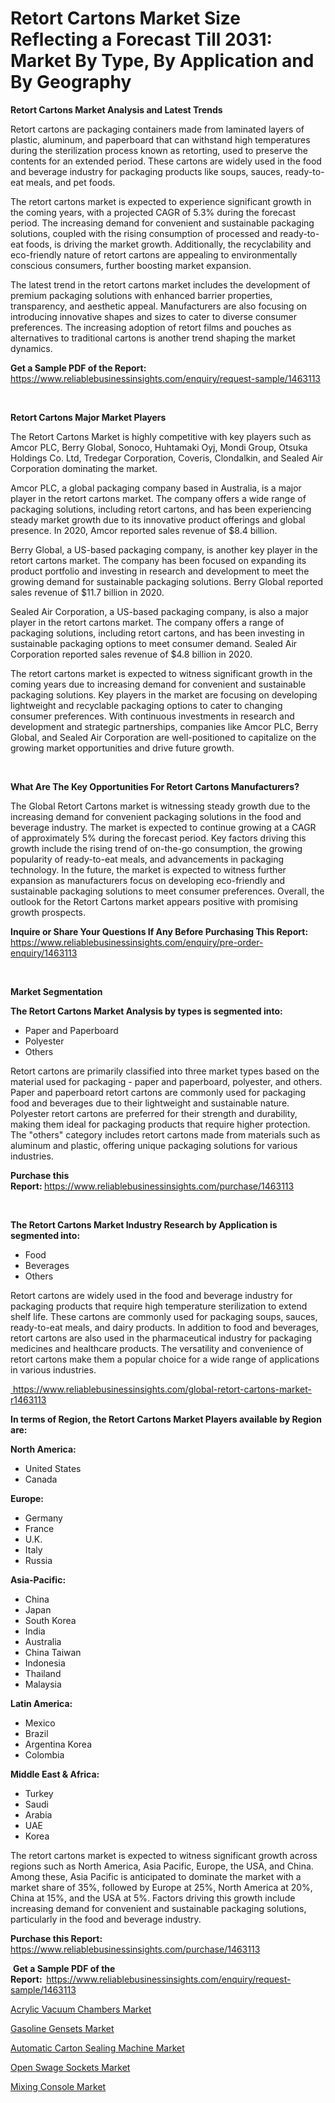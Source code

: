 <p><h1>Retort Cartons Market Size Reflecting a Forecast Till 2031: Market By Type, By Application and By Geography</h1></p><p><strong>Retort Cartons Market Analysis and Latest Trends</strong></p>
<p><p>Retort cartons are packaging containers made from laminated layers of plastic, aluminum, and paperboard that can withstand high temperatures during the sterilization process known as retorting, used to preserve the contents for an extended period. These cartons are widely used in the food and beverage industry for packaging products like soups, sauces, ready-to-eat meals, and pet foods.</p><p>The retort cartons market is expected to experience significant growth in the coming years, with a projected CAGR of 5.3% during the forecast period. The increasing demand for convenient and sustainable packaging solutions, coupled with the rising consumption of processed and ready-to-eat foods, is driving the market growth. Additionally, the recyclability and eco-friendly nature of retort cartons are appealing to environmentally conscious consumers, further boosting market expansion.</p><p>The latest trend in the retort cartons market includes the development of premium packaging solutions with enhanced barrier properties, transparency, and aesthetic appeal. Manufacturers are also focusing on introducing innovative shapes and sizes to cater to diverse consumer preferences. The increasing adoption of retort films and pouches as alternatives to traditional cartons is another trend shaping the market dynamics.</p></p>
<p><strong>Get a Sample PDF of the Report:&nbsp;</strong> <a href="https://www.reliablebusinessinsights.com/enquiry/request-sample/1463113">https://www.reliablebusinessinsights.com/enquiry/request-sample/1463113</a></p>
<p>&nbsp;</p>
<p><strong>Retort Cartons Major Market Players</strong></p>
<p><p>The Retort Cartons Market is highly competitive with key players such as Amcor PLC, Berry Global, Sonoco, Huhtamaki Oyj, Mondi Group, Otsuka Holdings Co. Ltd, Tredegar Corporation, Coveris, Clondalkin, and Sealed Air Corporation dominating the market. </p><p>Amcor PLC, a global packaging company based in Australia, is a major player in the retort cartons market. The company offers a wide range of packaging solutions, including retort cartons, and has been experiencing steady market growth due to its innovative product offerings and global presence. In 2020, Amcor reported sales revenue of $8.4 billion.</p><p>Berry Global, a US-based packaging company, is another key player in the retort cartons market. The company has been focused on expanding its product portfolio and investing in research and development to meet the growing demand for sustainable packaging solutions. Berry Global reported sales revenue of $11.7 billion in 2020.</p><p>Sealed Air Corporation, a US-based packaging company, is also a major player in the retort cartons market. The company offers a range of packaging solutions, including retort cartons, and has been investing in sustainable packaging options to meet consumer demand. Sealed Air Corporation reported sales revenue of $4.8 billion in 2020.</p><p>The retort cartons market is expected to witness significant growth in the coming years due to increasing demand for convenient and sustainable packaging solutions. Key players in the market are focusing on developing lightweight and recyclable packaging options to cater to changing consumer preferences. With continuous investments in research and development and strategic partnerships, companies like Amcor PLC, Berry Global, and Sealed Air Corporation are well-positioned to capitalize on the growing market opportunities and drive future growth.</p></p>
<p>&nbsp;</p>
<p><strong>What Are The Key Opportunities For Retort Cartons Manufacturers?</strong></p>
<p><p>The Global Retort Cartons market is witnessing steady growth due to the increasing demand for convenient packaging solutions in the food and beverage industry. The market is expected to continue growing at a CAGR of approximately 5% during the forecast period. Key factors driving this growth include the rising trend of on-the-go consumption, the growing popularity of ready-to-eat meals, and advancements in packaging technology. In the future, the market is expected to witness further expansion as manufacturers focus on developing eco-friendly and sustainable packaging solutions to meet consumer preferences. Overall, the outlook for the Retort Cartons market appears positive with promising growth prospects.</p></p>
<p><strong>Inquire or Share Your Questions If Any Before Purchasing This Report:</strong> <a href="https://www.reliablebusinessinsights.com/enquiry/pre-order-enquiry/1463113">https://www.reliablebusinessinsights.com/enquiry/pre-order-enquiry/1463113</a></p>
<p>&nbsp;</p>
<p><strong>Market Segmentation</strong></p>
<p><strong>The Retort Cartons Market Analysis by types is segmented into:</strong></p>
<p><ul><li>Paper and Paperboard</li><li>Polyester</li><li>Others</li></ul></p>
<p><p>Retort cartons are primarily classified into three market types based on the material used for packaging - paper and paperboard, polyester, and others. Paper and paperboard retort cartons are commonly used for packaging food and beverages due to their lightweight and sustainable nature. Polyester retort cartons are preferred for their strength and durability, making them ideal for packaging products that require higher protection. The "others" category includes retort cartons made from materials such as aluminum and plastic, offering unique packaging solutions for various industries.</p></p>
<p><strong>Purchase this Report:&nbsp;</strong><a href="https://www.reliablebusinessinsights.com/purchase/1463113">https://www.reliablebusinessinsights.com/purchase/1463113</a></p>
<p>&nbsp;</p>
<p><strong>The Retort Cartons Market Industry Research by Application is segmented into:</strong></p>
<p><ul><li>Food</li><li>Beverages</li><li>Others</li></ul></p>
<p><p>Retort cartons are widely used in the food and beverage industry for packaging products that require high temperature sterilization to extend shelf life. These cartons are commonly used for packaging soups, sauces, ready-to-eat meals, and dairy products. In addition to food and beverages, retort cartons are also used in the pharmaceutical industry for packaging medicines and healthcare products. The versatility and convenience of retort cartons make them a popular choice for a wide range of applications in various industries.</p></p>
<p><a href="https://www.reliablebusinessinsights.com/global-retort-cartons-market-r1463113">&nbsp;https://www.reliablebusinessinsights.com/global-retort-cartons-market-r1463113</a></p>
<p><strong>In terms of Region, the Retort Cartons Market Players available by Region are:</strong></p>
<p>
    <p> <strong> North America: </strong>
        <ul>
            <li>United States</li>
            <li>Canada</li>
        </ul>
        </p> 
    <p> <strong> Europe: </strong>
        <ul>
            <li>Germany</li>
            <li>France</li>
            <li>U.K.</li>
            <li>Italy</li>
            <li>Russia</li>
        </ul>
        </p> 
    <p> <strong> Asia-Pacific: </strong>
        <ul>
            <li>China</li>
            <li>Japan</li>
            <li>South Korea</li>
            <li>India</li>
            <li>Australia</li>
            <li>China Taiwan</li>
            <li>Indonesia</li>
            <li>Thailand</li>
            <li>Malaysia</li>
        </ul>
        </p> 
    <p> <strong> Latin America: </strong>
        <ul>
            <li>Mexico</li>
            <li>Brazil</li>
            <li>Argentina Korea</li>
            <li>Colombia</li>
        </ul>
        </p> 
    <p> <strong> Middle East & Africa: </strong>
        <ul>
            <li>Turkey</li>
            <li>Saudi</li>
            <li>Arabia</li>
            <li>UAE</li>
            <li>Korea</li>
        </ul>
    </p>
    </p>
<p><p>The retort cartons market is expected to witness significant growth across regions such as North America, Asia Pacific, Europe, the USA, and China. Among these, Asia Pacific is anticipated to dominate the market with a market share of 35%, followed by Europe at 25%, North America at 20%, China at 15%, and the USA at 5%. Factors driving this growth include increasing demand for convenient and sustainable packaging solutions, particularly in the food and beverage industry.</p></p>
<p><strong>Purchase this Report: </strong><a href="https://www.reliablebusinessinsights.com/purchase/1463113">https://www.reliablebusinessinsights.com/purchase/1463113</a></p>
<p>&nbsp;<strong>Get a Sample PDF of the Report:&nbsp;&nbsp;</strong><a href="https://www.reliablebusinessinsights.com/enquiry/request-sample/1463113">https://www.reliablebusinessinsights.com/enquiry/request-sample/1463113</a></p>
<p><strong></strong></p>
<p><p><a href="https://medium.com/@eltaoberts/global-acrylic-vacuum-chambers-market-focus-on-application-end-use-industry-type-equipment-and-dddd082b1578">Acrylic Vacuum Chambers Market</a></p><p><a href="https://medium.com/@othaleffler24/global-gasoline-gensets-market-is-projected-to-grow-at-a-cagr-of-8-7-f4c20bd6f3f7">Gasoline Gensets Market</a></p><p><a href="https://medium.com/@amyjacobi/evaluating-global-automatic-carton-sealing-machine-market-trends-and-growth-opportunities-by-4bcd3a1d3456">Automatic Carton Sealing Machine Market</a></p><p><a href="https://medium.com/@scottroberts2661/navigating-the-global-open-swage-sockets-market-landscape-trends-forecasts-and-impact-analysis-bb7cb1ddf7d7">Open Swage Sockets Market</a></p><p><a href="https://medium.com/@adribbs56546/mixing-console-market-size-share-analysis-growth-trends-forecast-2024-2031-f8ff9af2de4a">Mixing Console Market</a></p></p>